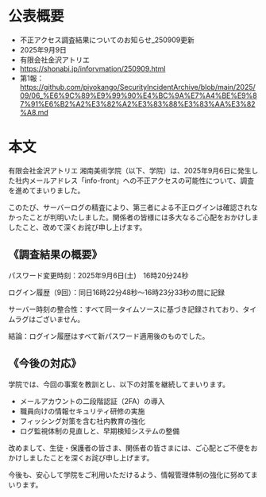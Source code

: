 # 公表概要
- 不正アクセス調査結果についてのお知らせ_250909更新
- 2025年9月9日
- 有限会社金沢アトリエ
- https://shonabi.jp/inforvmation/250909.html
- 第1報：https://github.com/piyokango/SecurityIncidentArchive/blob/main/2025/09/06_%E6%9C%89%E9%99%90%E4%BC%9A%E7%A4%BE%E9%87%91%E6%B2%A2%E3%82%A2%E3%83%88%E3%83%AA%E3%82%A8.md

# 本文
有限会社金沢アトリエ 湘南美術学院（以下、学院）は、2025年9月6日に発生した社内メールアドレス「info-front」への不正アクセスの可能性について、調査を進めてまいりました。

このたび、サーバーログの精査により、第三者による不正ログインは確認されなかったことが判明いたしました。関係者の皆様には多大なるご心配をおかけしましたこと、改めて深くお詫び申し上げます。


## 《調査結果の概要》
パスワード変更時刻：2025年9月6日(土)　16時20分24秒

ログイン履歴（9回）：同日16時22分48秒〜16時23分33秒の間に記録

サーバー時刻の整合性：すべて同一タイムソースに基づき記録されており、タイムラグはございません。

結論：ログイン履歴はすべて新パスワード適用後のものでした。

## 《今後の対応》
学院では、今回の事案を教訓とし、以下の対策を継続してまいります。
- メールアカウントの二段階認証（2FA）の導入
- 職員向けの情報セキュリティ研修の実施
- フィッシング対策を含む社内教育の強化
- ログ監視体制の見直しと、早期検知システムの整備

改めまして、生徒・保護者の皆さま、関係者の皆さまには、ご心配とご不便をおかけしましたことを深くお詫び申し上げます。

今後も、安心して学院をご利用いただけるよう、情報管理体制の強化に努めてまいります。
